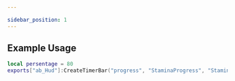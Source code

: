 ```yaml
---

sidebar_position: 1
---
```



## Example Usage

```lua
local persentage = 80
exports["ab_Hud"]:CreateTimerBar("progress", "StaminaProgress", "Stamina", persentage, { 57, 102, 57 })
```

